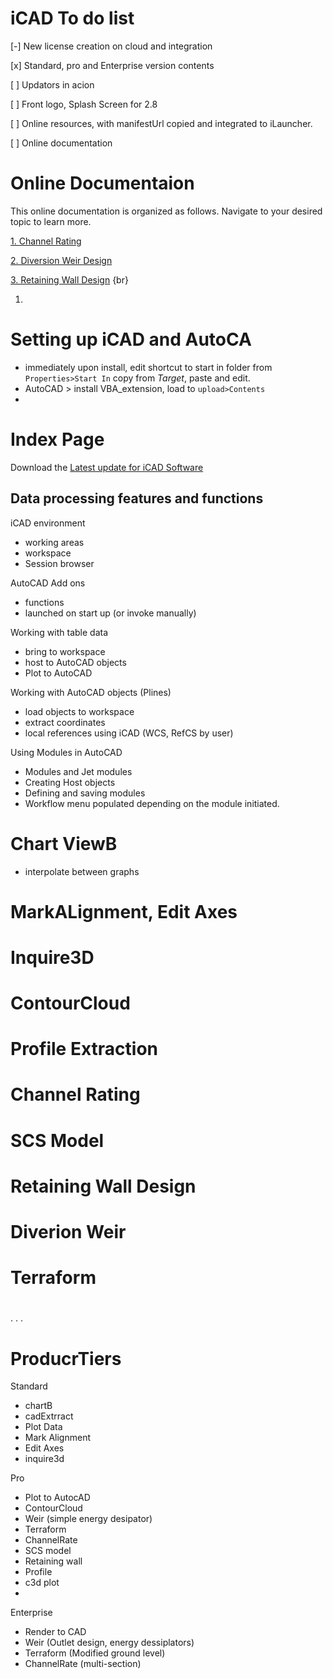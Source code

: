 # iCAD To do list
[-] New license creation on cloud and integration

[x] Standard, pro and Enterprise version contents

[ ] Updators in acion

[ ] Front logo, Splash Screen for 2.8

[ ] Online resources, with manifestUrl copied and integrated to iLauncher.

[ ] Online documentation

# Online Documentaion
This online documentation is organized as follows. Navigate to your desired topic to learn more.

[1. Channel Rating](ChannelRatingWSPRO/ChannelRate_WSPRO.md)

[2. Diversion Weir Design](DiversionWeirDesign/DiversionWeirDesign.md)

[3. Retaining Wall Design](RetainingWallDesign/RetainingWallDesign.md) {br}

1. 

# Setting up iCAD and AutoCA
- immediately upon install, edit shortcut to start in folder from `Properties>Start In` copy from *Target*, paste and edit.
- AutoCAD > install VBA_extension, load to `upload>Contents` 
- 

# Index Page
Download the [Latest update for iCAD Software](https://drive.google.com/uc?export=download&id=1mSZVIIXOgk0yGErVAzAHIH8eWm1x0gZ6)

## Data processing features and functions
iCAD environment
- working areas
- workspace
- Session browser

AutoCAD Add ons
- functions
- launched on start up (or invoke manually)

Working with table data
- bring to workspace
- host to AutoCAD objects
- Plot to AutoCAD

Working with AutoCAD objects (Plines)
- load objects to workspace
- extract coordinates
- local references using iCAD (WCS, RefCS by user)

Using Modules in AutoCAD
- Modules and Jet modules
- Creating Host objects
- Defining and saving modules
- Workflow menu populated depending on the module initiated.



# Chart ViewB
- interpolate between graphs

# MarkALignment, Edit Axes

# Inquire3D

# ContourCloud

# Profile Extraction

# Channel Rating

# SCS Model

# Retaining Wall Design

# Diverion Weir

# Terraform

# 
.
.
.









# ProducrTiers
Standard
- chartB
- cadExtrract
- Plot Data
- Mark Alignment
- Edit Axes
- inquire3d

Pro
- Plot to AutocAD
- ContourCloud
- Weir (simple energy desipator)
- Terraform
- ChannelRate
- SCS model
- Retaining wall
- Profile
- c3d plot
- 

Enterprise
- Render to CAD
- Weir (Outlet design, energy dessiplators)
- Terraform (Modified ground level)
- ChannelRate (multi-section)